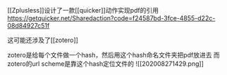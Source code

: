[[Zplusless]]设计了一款[[quicker]]动作实现pdf的引用
https://getquicker.net/Sharedaction?code=f24587bd-3fce-4855-d22c-08d84927c51f

这可能还涉及了[[zotero]]

zotero是给每个文件做一个hash，然后用这个hash命名文件夹把pdf放进去
而zotero的url scheme是靠这个hash定位文件的
![[202008271429.png]]